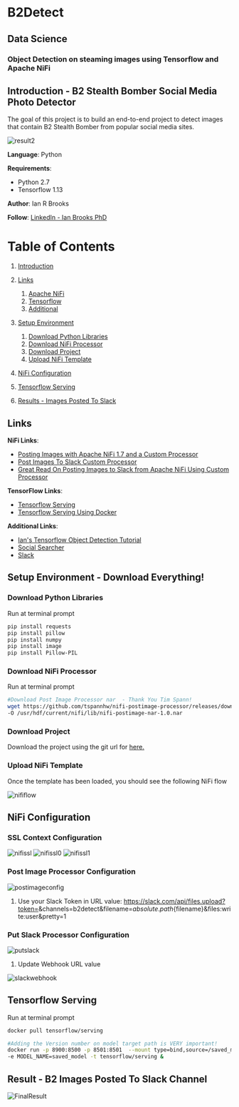 # B2Detect
## Data Science
### Object Detection on steaming images using Tensorflow and Apache NiFi

## Introduction - B2 Stealth Bomber Social Media Photo Detector <a name="introduction"></a>
The goal of this project is to build an end-to-end project to detect images that contain B2 Stealth Bomber from popular social media sites. 

![result2](https://github.com/BrooksIan/B2Detect/blob/master/images/project/result2.jpg)


**Language**: Python

**Requirements**: 
- Python 2.7
- Tensorflow 1.13

**Author**: Ian R Brooks

**Follow**: [LinkedIn - Ian Brooks PhD](https://www.linkedin.com/in/ianrbrooksphd/)

# Table of Contents
1. [Introduction](#introduction)
2. [Links](#links)
    1. [Apache NiFi](#linksnifi)
    2. [Tensorflow](#linksTF)
 	3. [Additional](#linksAdd)

3. [Setup Environment](#Setup)
	1. [Download Python Libraries](#Setup1)
	2. [Download NiFi Processor](#Setup2)
	3. [Download Project](#Setup3)
	4. [Upload NiFi Template](#Setup4)

4. [NiFi Configuration](#NifiConfig)
5. [Tensorflow Serving](#TFServe)
6. [Results - Images Posted To Slack](#Result)

## Links <a name="links"></a>
**NiFi Links**: <a name="linksNifi"></a>
- [Posting Images with Apache NiFi 1.7 and a Custom Processor](https://community.hortonworks.com/articles/223916/posting-images-with-apache-nifi-17-and-a-custom-pr.html "link1")
- [Post Images To Slack Custom Processor](https://github.com/tspannhw/nifi-postimage-processor "link2")
- [Great Read On Posting Images to Slack from Apache NiFi Using Custom Processor](https://www.datainmotion.dev/2019/03/posting-images-to-slack-from-apache.html "link3")

**TensorFlow Links**: <a name="linksTF"></a>
- [Tensorflow Serving](https://www.tensorflow.org/tfx/guide/serving "link9")
- [Tensorflow Serving Using Docker](https://www.tensorflow.org/tfx/serving/docker "link10")

**Additional Links**: <a name="linksAdd"></a>
- [Ian's Tensorflow Object Detection Tutorial](https://github.com/BrooksIan/LogoTL)
- [Social Searcher](https://www.social-searcher.com/)
- [Slack](https://slack.com/)

## Setup Environment - Download Everything! <a name="Setup"></a>

### Download Python Libraries  <a name="Setup1"></a>

Run at terminal prompt

```bash
pip install requests
pip install pillow
pip install numpy
pip install image
pip install Pillow-PIL
```

### Download NiFi Processor <a name="Setup2"></a>

Run at terminal prompt

```bash
#Download Post Image Processor nar  - Thank You Tim Spann! 
wget https://github.com/tspannhw/nifi-postimage-processor/releases/download/1.0/nifi-postimage-nar-1.0.nar \
-O /usr/hdf/current/nifi/lib/nifi-postimage-nar-1.0.nar
```

### Download Project <a name="Setup3"></a>
Download the project using the git url for [here.](https://github.com/BrooksIan/B2Detect.git) 


### Upload NiFi Template <a name="Setup4"></a>

Once the template has been loaded, you should see the following NiFi flow

![nififlow](https://github.com/BrooksIan/B2Detect/blob/master/images/project/nififlow.png)

## NiFi Configuration <a name="NifiConfig"></a>

### SSL Context Configuration

![nifissl](https://github.com/BrooksIan/B2Detect/blob/master/images/project/nifissl.png)
![nifissl0](https://github.com/BrooksIan/B2Detect/blob/master/images/project/nifisslcontext0.png)
![nifissl1](https://github.com/BrooksIan/B2Detect/blob/master/images/project/nifisslcontext1.png)

### Post Image Processor Configuration

![postimageconfig](https://github.com/BrooksIan/B2Detect/blob/master/images/project/postimageconfig.png)

1. Use your Slack Token in URL value: https://slack.com/api/files.upload?token=<YOUR KEY HERE>&channels=b2detect&filename=${absolute.path}${filename}&files:write:user&pretty=1

### Put Slack Processor Configuration

![putslack](https://github.com/BrooksIan/B2Detect/blob/master/images/project/putslack.png)

1. Update Webhook URL value

![slackwebhook](https://github.com/BrooksIan/B2Detect/blob/master/images/project/slackwebhook.png)

## Tensorflow Serving <a name="TFServe"></a>

Run at terminal prompt


```bash
docker pull tensorflow/serving

#Adding the Version number on model target path is VERY important! 
docker run -p 8900:8500 -p 8501:8501  --mount type=bind,source=/saved_model,target=/models/saved_model/1 \
-e MODEL_NAME=saved_model -t tensorflow/serving &

```

## Result - B2 Images Posted To Slack Channel<a name="Result"></a>
![FinalResult](https://github.com/BrooksIan/B2Detect/blob/master/images/project/slackUpload.png)


